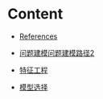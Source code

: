 # Content

* [References](./02General_Process/readme.md)

* [问题建模](./02General_Process/1problem_modeling.md)[问题建模路径2](./docs/DL/02General_Process/1problem_modeling.md)

* [特征工程](./02General_Process/2feature_engineering.md)

* [模型选择](./02General_Process/3models.md)

  
